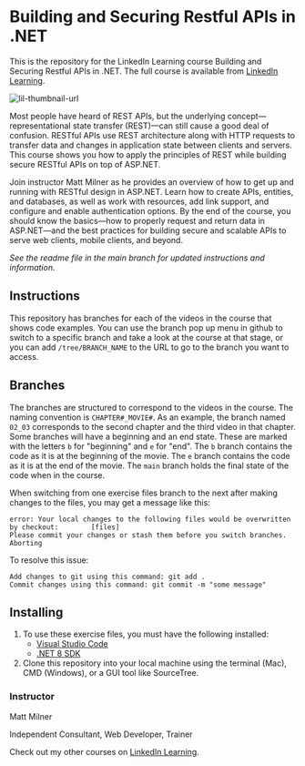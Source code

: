 # Building and Securing Restful APIs in .NET
This is the repository for the LinkedIn Learning course Building and Securing Restful APIs in .NET. The full course is available from [LinkedIn Learning][lil-course-url].

![lil-thumbnail-url]

Most people have heard of REST APIs, but the underlying concept—representational state transfer (REST)—can still cause a good deal of confusion. RESTful APIs use REST architecture along with HTTP requests to transfer data and changes in application state between clients and servers. This course shows you how to apply the principles of REST while building secure RESTful APIs on top of ASP.NET.

Join instructor Matt Milner as he provides an overview of how to get up and running with RESTful design in ASP.NET. Learn how to create APIs, entities, and databases, as well as work with resources, add link support, and configure and enable authentication options. By the end of the course, you should know the basics—how to properly request and return data in ASP.NET—and the best practices for building secure and scalable APIs to serve web clients, mobile clients, and beyond.

_See the readme file in the main branch for updated instructions and information._
## Instructions
This repository has branches for each of the videos in the course that shows code examples. You can use the branch pop up menu in github to switch to a specific branch and take a look at the course at that stage, or you can add `/tree/BRANCH_NAME` to the URL to go to the branch you want to access.

## Branches
The branches are structured to correspond to the videos in the course. The naming convention is `CHAPTER#_MOVIE#`. As an example, the branch named `02_03` corresponds to the second chapter and the third video in that chapter. 
Some branches will have a beginning and an end state. These are marked with the letters `b` for "beginning" and `e` for "end". The `b` branch contains the code as it is at the beginning of the movie. The `e` branch contains the code as it is at the end of the movie. The `main` branch holds the final state of the code when in the course.

When switching from one exercise files branch to the next after making changes to the files, you may get a message like this:

    error: Your local changes to the following files would be overwritten by checkout:        [files]
    Please commit your changes or stash them before you switch branches.
    Aborting

To resolve this issue:
	
    Add changes to git using this command: git add .
	Commit changes using this command: git commit -m "some message"

## Installing
1. To use these exercise files, you must have the following installed:
	- [Visual Studio Code][vscode-url]
    - [.NET 8 SDK][net8sdk-url]
2. Clone this repository into your local machine using the terminal (Mac), CMD (Windows), or a GUI tool like SourceTree.


### Instructor

Matt Milner

Independent Consultant, Web Developer, Trainer

                            

Check out my other courses on [LinkedIn Learning](https://www.linkedin.com/learning/instructors/matt-milner?u=104).


[0]: # (Replace these placeholder URLs with actual course URLs)

[lil-course-url]: https://www.linkedin.com/learning/building-and-securing-restful-apis-in-dot-net
[lil-thumbnail-url]: https://media.licdn.com/dms/image/D4E0DAQHYuErIMEOjXw/learning-public-crop_675_1200/0/1716919545186?e=2147483647&v=beta&t=hOU5JJxa_EBLxQwnNg13Qoio-oAYuo1fHcDShgXa9SA
[vscode-url]: https://code.visualstudio.com/
[net8sdk-url]: https://dotnet.microsoft.com/en-us/download/dotnet/8.0

